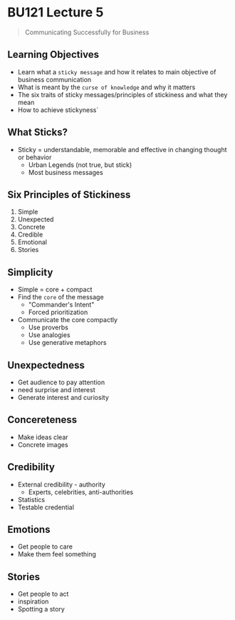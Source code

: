 # BU121 Lecture 5
> Communicating Successfully for Business

## Learning Objectives
* Learn what a `sticky message` and how it relates to main objective of business communication
* What is meant by the `curse of knowledge` and why it matters
* The six traits of sticky messages/principles of stickiness and what they mean
* How to achieve stickyness`

## What Sticks?
* Sticky = understandable, memorable and effective in changing thought or behavior
    * Urban Legends (not true, but stick)
    * Most business messages
    
## Six Principles of Stickiness
1. Simple
2. Unexpected
3. Concrete
4. Credible
5. Emotional
6. Stories

## Simplicity
* Simple = core + compact
* Find the `core` of the message
    * "Commander's Intent"
    * Forced prioritization
* Communicate the core compactly
    * Use proverbs
    * Use analogies
    * Use generative metaphors
    
## Unexpectedness
* Get audience to pay attention
* need surprise and interest
* Generate interest and curiosity

## Concereteness
* Make ideas clear
* Concrete images

## Credibility
* External credibility - authority
    * Experts, celebrities, anti-authorities
* Statistics
* Testable credential

## Emotions
* Get people to care
* Make them feel something

## Stories
* Get people to act
* inspiration
* Spotting a story